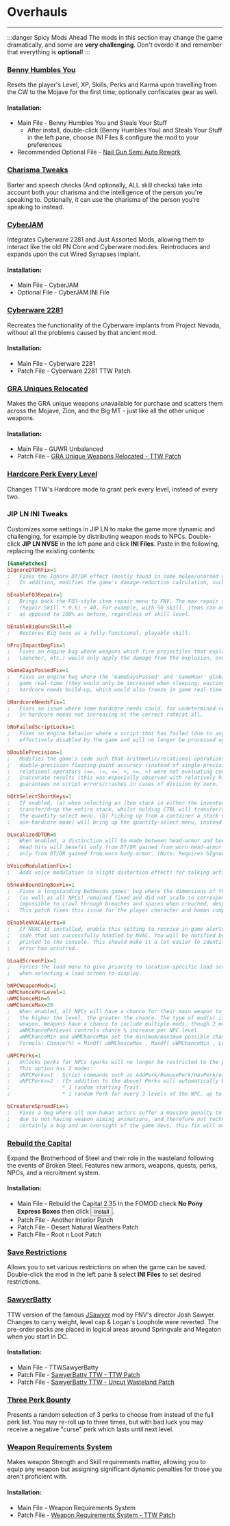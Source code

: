 ﻿# Overhauls

---

:::danger Spicy Mods Ahead
The mods in this section may change the game dramatically, and some are **very challenging**. Don't overdo it and remember that everything is **optional**!
:::

### [Benny Humbles You](https://www.nexusmods.com/newvegas/mods/71112)

Resets the player's Level, XP, Skills, Perks and Karma upon travelling from the CW to the Mojave for the first time; optionally confiscates gear as well.

#### Installation:

- Main File - Benny Humbles You and Steals Your Stuff
  - After install, double-click (Benny Humbles You) and Steals Your Stuff in the left pane, choose INI Files & configure the mod to your preferences
- Recommended Optional File - [Nail Gun Semi Auto Rework](https://www.nexusmods.com/newvegas/mods/74465)

### [Charisma Tweaks](https://www.nexusmods.com/newvegas/mods/71310)

Barter and speech checks (And optionally, ALL skill checks) take into account both your charisma and the intelligence of the person you're speaking to. Optionally, it can use the charisma of the person you're speaking to instead.

### [CyberJAM](https://www.nexusmods.com/newvegas/mods/74655)

Integrates Cyberware 2281 and Just Assorted Mods, allowing them to interact like the old PN Core and Cyberware modules. Reintroduces and expands upon the cut Wired Synapses implant.

#### Installation:

- Main File - CyberJAM
- Optional File - CyberJAM INI File

### [Cyberware 2281](https://eddoursul.win/mods/cyberware-2281/)

Recreates the functionality of the Cyberware implants from Project Nevada, without all the problems caused by that ancient mod.

#### Installation:

- Main File - Cyberware 2281
- Patch File - Cyberware 2281 TTW Patch

### [GRA Uniques Relocated](https://www.nexusmods.com/newvegas/mods/68153)

Makes the GRA unique weapons unavailable for purchase and scatters them across the Mojave, Zion, and the Big MT - just like all the other unique weapons.

#### Installation:

- Main File - GUWR Unbalanced
- Patch File - [GRA Unique Weapons Relocated - TTW Patch](https://www.nexusmods.com/newvegas/mods/77945)

### [Hardcore Perk Every Level](https://www.nexusmods.com/newvegas/mods/79005)

Changes TTW's Hardcore mode to grant perk every level, instead of every two.

### JIP LN INI Tweaks

Customizes some settings in JIP LN to make the game more dynamic and challenging, for example by distributing weapon mods to NPCs. Double-click **JIP LN NVSE** in the left pane and click **INI Files**. Paste in the following, replacing the existing contents:

```ini showLineNumbers title="jip_nvse.ini"
[GamePatches]
bIgnoreDTDRFix=1
;	Fixes the Ignore DT/DR effect (mostly found in some melee/unarmed weapons), which is completely broken in the game.
;	In addition, modifies the game's damage-reduction calculation, such that DT is subtracted BEFORE DR is applied.

bEnableFO3Repair=1
;	Brings back the FO3-style item repair menu to FNV. The max repair amount of items will be capped to the player's
;	(Repair Skill * 0.6) + 40. For example, with 50 skill, items can only be repaired for up to 70% of their max health,
;	as opposed to 100% as before, regardless of skill level.

bEnableBigGunsSkill=0
;	Restores Big Guns as a fully-functional, playable skill.

bProjImpactDmgFix=1
;	Fixes an engine bug where weapons which fire projectiles that explode upon impact (i.e. Missile Launcher, Grenade
;	Launcher, etc.) would only apply the damage from the explosion, even on direct hit, ignoring the weapon's hit damage.

bGameDaysPassedFix=1
;	Fixes an engine bug where the 'GameDaysPassed' and 'GameHour' global timers would "freeze" and stop increasing in
;	game real-time (they would only be increased when sleeping, waiting or fast traveling). This issue directly affected
;	hardcore needs build-up, which would also freeze in game real-time.

bHardcoreNeedsFix=1
;	Fixes an issue where some hardcore needs could, for undetermined reasons, end up having negative values. This resulted
;	in hardcore needs not increasing at the correct rate/at all.

bNoFailedScriptLocks=1
;	Fixes an engine behavior where a script that has failed (due to any reason) at some point during execution will be
;	effectively disabled by the game and will no longer be processed again until the game is restarted.

bDoublePrecision=1
;	Modifies the game's code such that arithmetic/relational operations in scripts are calculated/evaluated with
;	double-precision floating-point accuracy (instead of single-precision). This was causing various issues, where
;	relational operators (==, !=, <=, <, >=, >) were not evaluating correctly, and numeric calculations ended with
;	inaccurate results (this was especially observed with relatively high absolute values). Additionally, this patch also
;	guarantees no script errors/crashes in cases of division by zero.

bQttSelectShortKeys=1
;	If enabled, (a) when selecting an item stack in either the inventory, container, or barter menus, holding SHIFT will
;	transfer/drop the entire stack, whilst holding CTRL will transfer/drop a single item from the stack - thus skipping
;	the quantity-select menu. (b) Picking up from a container a stack of items that are weightless (such as ammo on
;	non-hardcore mode) will bring up the quantity-select menu, instead of automatically picking the entire stack.

bLocalizedDTDR=0
;	When enabled, a distinction will be made between head-armor and body-armor when applying damage reduction from DR/DT.
;	Head hits will benefit only from DT/DR gained from worn head-armor (if any), whereas body hits, in similar fashion,
;	only from DT/DR gained from worn body-armor. (Note: Requires bIgnoreDTDRFix to be enabled).

bVoiceModulationFix=1
;	Adds voice modulation (a slight distortion effect) for talking activators and holotapes.

bSneakBoundingBoxFix=1
;	Fixes a longstanding Bethesda games' bug where the dimensions of the collision bounding box encapsulating the player
;	(as well as all NPCs) remained fixed and did not scale to correspond to body posture. This, effectively, had made it
;	impossible to crawl through breaches and spaces when crouched, despite being able to easily fit through them.
;	This patch fixes this issue for the player character and human companions.

bEnableNVACAlerts=0
;	If NVAC is installed, enable this setting to receive in-game alerts in the event an exception has occurred in the game's
;	code that was successfully handled by NVAC. You will be notified by a corner message, and the error's details will be
;	printed to the console. This should make it a lot easier to identify the precise circumstances/location in which the
;	error has occurred.

bLoadScreenFix=1
;	Forces the load menu to give priority to location-specific load screens (if any are found to match current location)
;	when selecting a load screen to display.

bNPCWeaponMods=1
uWMChancePerLevel=1
uWMChanceMin=5
uWMChanceMax=30
;	When enabled, all NPCs will have a chance for their main weapon to include weapon mods. The chance is based on each NPC's level -
;	the higher the level, the greater the chance. The type of mod(s) is selected randomly from the ones available for the particular
;	weapon. Weapons have a chance to include multiple mods, though 2 mods is rare, and a fully-modded weapon is uncommon.
;	uWMChancePerLevel controls chance % increase per NPC level.
;	uWMChanceMin and uWMChanceMax set the minimum/maximum possible chance.
;	Formula: Chance(%) = MinOf( uWMChanceMax , MaxOf( uWMChanceMin , Level * uWMChancePerLevel ) )

uNPCPerks=1
;	Unlocks perks for NPCs (perks will no longer be restricted to the player character and player teammates).
;	This option has 2 modes:
;	uNPCPerks=1 : Script commands such as AddPerk/RemovePerk/HasPerk/etc. will work on ANY NPC in the game.
;	uNPCPerks=2 : (In addition to the above) Perks will automatically be added to human NPCs:
;				  * 1 random starting Trait.
;				  * 1 random Perk for every 3 levels of the NPC, up to 10 perks max.

bCreatureSpreadFix=1
;	Fixes a bug where all non-human actors suffer a massive penalty to weapon-spread (equal to the fUnaimedSpreadPenalty game setting)
;	due to not having weapon aiming animations, and therefore not technically being able to aim. Note that although this is almost
;	certainly a bug and an oversight of the game devs, this fix will make certain enemies much deadlier and may affect game balance.
```

### [Rebuild the Capital](https://www.nexusmods.com/newvegas/mods/68030)

Expand the Brotherhood of Steel and their role in the wasteland following the events of Broken Steel. Features new armors, weapons, quests, perks, NPCs, and a recruitment system.

#### Installation:

- Main File - Rebuild the Capital 2.35
  In the FOMOD check **No Pony Express Boxes** then click <button>Install</button>.
- Patch File - Another Interior Patch
- Patch File - Desert Natural Weathers Patch
- Patch File - Root n Loot Patch

### [Save Restrictions](https://www.nexusmods.com/newvegas/mods/72672)

Allows you to set various restrictions on when the game can be saved. Double-click the mod in the left pane & select **INI Files** to set desired restrictions.

### [SawyerBatty](https://www.nexusmods.com/newvegas/mods/75598)

TTW version of the famous [JSawyer](https://fallout-archive.fandom.com/wiki/JSawyer#Main_features) mod by FNV's director Josh Sawyer. Changes to carry weight, level cap & Logan's Loophole were reverted. The pre-order packs are placed in logical areas around Springvale and Megaton when you start in DC.

#### Installation:

- Main File - TTWSawyerBatty
- Patch File - [SawyerBatty TTW - TTW Patch](https://www.nexusmods.com/newvegas/mods/77945)
- Patch File - [SawyerBatty TTW - Uncut Wasteland Patch](https://www.nexusmods.com/newvegas/mods/79005)

### [Three Perk Bounty](https://www.nexusmods.com/newvegas/mods/77783)

Presents a random selection of 3 perks to choose from instead of the full perk list. You may re-roll up to three times, but with bad luck you may receive a negative "curse" perk which lasts until next level.

### [Weapon Requirements System](https://www.nexusmods.com/newvegas/mods/69161)

Makes weapon Strength and Skill requirements matter, allowing you to equip any weapon but assigning significant dynamic penalties for those you aren't proficient with.

#### Installation:

- Main File - Weapon Requirements System
- Patch File - [Weapon Requirements System - TTW Patch](https://www.nexusmods.com/newvegas/mods/77945)
